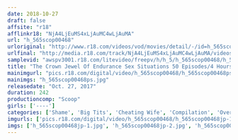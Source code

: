 ```yaml
---
date: 2018-10-27
draft: false
affsite: "r18"
afflinkr18: "NjA4LjEuMS4xLjAuMC4wLjAuMA"
url: "h_565scop00468"
urloriginal: "http://www.r18.com/videos/vod/movies/detail/-/id=h_565scop00468"
urlfinal: "http://media.r18.com/track/NjA4LjEuMS4xLjAuMC4wLjAuMA/videos/vod/movies/detail/-/id=h_565scop00468"
samplevid: "awspv3001.r18.com/litevideo/freepv/h/h_5/h_565scop00468/h_565scop00468_dmb_w.mp4"
title: "The Crown Jewel Of Endurance Sex Situations 50 Episodes/4 Hours BEST"
mainimgurl: "pics.r18.com/digital/video/h_565scop00468/h_565scop00468ps.jpg"
mainimgs: "h_565scop00468ps.jpg"
releasedate: "Oct. 27, 2017"
duration: 242
productioncomp: "Scoop"
girls: ['----']
categories: ['Shame', 'Big Tits', 'Cheating Wife', 'Compilation', 'Over 4 Hours', 'Hi-Def']
imgurls: ['pics.r18.com/digital/video/h_565scop00468/h_565scop00468jp-1.jpg', 'pics.r18.com/digital/video/h_565scop00468/h_565scop00468jp-2.jpg', 'pics.r18.com/digital/video/h_565scop00468/h_565scop00468jp-3.jpg', 'pics.r18.com/digital/video/h_565scop00468/h_565scop00468jp-4.jpg', 'pics.r18.com/digital/video/h_565scop00468/h_565scop00468jp-5.jpg', 'pics.r18.com/digital/video/h_565scop00468/h_565scop00468jp-6.jpg', 'pics.r18.com/digital/video/h_565scop00468/h_565scop00468jp-7.jpg', 'pics.r18.com/digital/video/h_565scop00468/h_565scop00468jp-8.jpg', 'pics.r18.com/digital/video/h_565scop00468/h_565scop00468jp-9.jpg', 'pics.r18.com/digital/video/h_565scop00468/h_565scop00468jp-10.jpg', 'pics.r18.com/digital/video/h_565scop00468/h_565scop00468jp-11.jpg', 'pics.r18.com/digital/video/h_565scop00468/h_565scop00468jp-12.jpg', 'pics.r18.com/digital/video/h_565scop00468/h_565scop00468jp-13.jpg', 'pics.r18.com/digital/video/h_565scop00468/h_565scop00468jp-14.jpg', 'pics.r18.com/digital/video/h_565scop00468/h_565scop00468jp-15.jpg', 'pics.r18.com/digital/video/h_565scop00468/h_565scop00468jp-16.jpg', 'pics.r18.com/digital/video/h_565scop00468/h_565scop00468jp-17.jpg', 'pics.r18.com/digital/video/h_565scop00468/h_565scop00468jp-18.jpg', 'pics.r18.com/digital/video/h_565scop00468/h_565scop00468jp-19.jpg', 'pics.r18.com/digital/video/h_565scop00468/h_565scop00468jp-20.jpg']
imgs: ['h_565scop00468jp-1.jpg', 'h_565scop00468jp-2.jpg', 'h_565scop00468jp-3.jpg', 'h_565scop00468jp-4.jpg', 'h_565scop00468jp-5.jpg', 'h_565scop00468jp-6.jpg', 'h_565scop00468jp-7.jpg', 'h_565scop00468jp-8.jpg', 'h_565scop00468jp-9.jpg', 'h_565scop00468jp-10.jpg', 'h_565scop00468jp-11.jpg', 'h_565scop00468jp-12.jpg', 'h_565scop00468jp-13.jpg', 'h_565scop00468jp-14.jpg', 'h_565scop00468jp-15.jpg', 'h_565scop00468jp-16.jpg', 'h_565scop00468jp-17.jpg', 'h_565scop00468jp-18.jpg', 'h_565scop00468jp-19.jpg', 'h_565scop00468jp-20.jpg']
---
```

